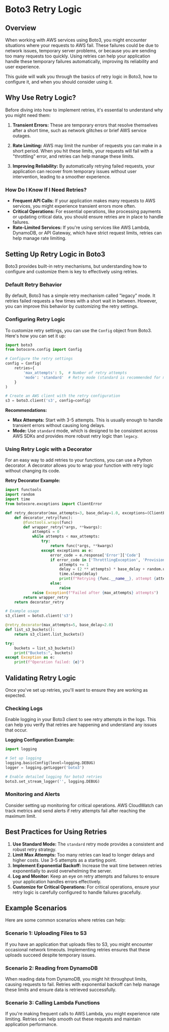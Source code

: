 # Boto3 Retry Logic

## Overview

When working with AWS services using Boto3, you might encounter situations where your requests to AWS fail. These failures could be due to network issues, temporary server problems, or because you are sending too many requests too quickly. Using retries can help your application handle these temporary failures automatically, improving its reliability and user experience.

This guide will walk you through the basics of retry logic in Boto3, how to configure it, and when you should consider using it.

## Why Use Retry Logic?

Before diving into how to implement retries, it's essential to understand why you might need them:

1. **Transient Errors:** These are temporary errors that resolve themselves after a short time, such as network glitches or brief AWS service outages.

2. **Rate Limiting:** AWS may limit the number of requests you can make in a short period. When you hit these limits, your requests will fail with a "throttling" error, and retries can help manage these limits.

3. **Improving Reliability:** By automatically retrying failed requests, your application can recover from temporary issues without user intervention, leading to a smoother experience.

### How Do I Know If I Need Retries?

- **Frequent API Calls:** If your application makes many requests to AWS services, you might experience transient errors more often.
- **Critical Operations:** For essential operations, like processing payments or updating critical data, you should ensure retries are in place to handle failures.
- **Rate-Limited Services:** If you're using services like AWS Lambda, DynamoDB, or API Gateway, which have strict request limits, retries can help manage rate limiting.

## Setting Up Retry Logic in Boto3

Boto3 provides built-in retry mechanisms, but understanding how to configure and customize them is key to effectively using retries.

### Default Retry Behavior

By default, Boto3 has a simple retry mechanism called "legacy" mode. It retries failed requests a few times with a short wait in between. However, you can improve this behavior by customizing the retry settings.

### Configuring Retry Logic

To customize retry settings, you can use the `Config` object from Boto3. Here's how you can set it up:

```python
import boto3
from botocore.config import Config

# Configure the retry settings
config = Config(
    retries={
        'max_attempts': 5,  # Number of retry attempts
        'mode': 'standard'  # Retry mode (standard is recommended for most cases)
    }
)

# Create an AWS client with the retry configuration
s3 = boto3.client('s3', config=config)
```

**Recommendations:**

- **Max Attempts:** Start with 3-5 attempts. This is usually enough to handle transient errors without causing long delays.
- **Mode:** Use `standard` mode, which is designed to be consistent across AWS SDKs and provides more robust retry logic than `legacy`.

### Using Retry Logic with a Decorator

For an easy way to add retries to your functions, you can use a Python decorator. A decorator allows you to wrap your function with retry logic without changing its code.

**Retry Decorator Example:**

```python
import functools
import random
import time
from botocore.exceptions import ClientError

def retry_decorator(max_attempts=3, base_delay=1.0, exceptions=(ClientError,)):
    def decorator_retry(func):
        @functools.wraps(func)
        def wrapper_retry(*args, **kwargs):
            attempts = 0
            while attempts < max_attempts:
                try:
                    return func(*args, **kwargs)
                except exceptions as e:
                    error_code = e.response['Error']['Code']
                    if error_code in ['ThrottlingException', 'ProvisionedThroughputExceededException']:
                        attempts += 1
                        delay = (2 ** attempts) * base_delay + random.uniform(0, base_delay * 0.1)
                        time.sleep(delay)
                        print(f"Retrying {func.__name__}, attempt {attempts}/{max_attempts}")
                    else:
                        raise
            raise Exception(f"Failed after {max_attempts} attempts")
        return wrapper_retry
    return decorator_retry

# Example usage
s3_client = boto3.client('s3')

@retry_decorator(max_attempts=5, base_delay=2.0)
def list_s3_buckets():
    return s3_client.list_buckets()

try:
    buckets = list_s3_buckets()
    print("Buckets:", buckets)
except Exception as e:
    print(f"Operation failed: {e}")
```

## Validating Retry Logic

Once you've set up retries, you'll want to ensure they are working as expected.

### Checking Logs

Enable logging in your Boto3 client to see retry attempts in the logs. This can help you verify that retries are happening and understand any issues that occur.

**Logging Configuration Example:**

```python
import logging

# Set up logging
logging.basicConfig(level=logging.DEBUG)
logger = logging.getLogger('boto3')

# Enable detailed logging for boto3 retries
boto3.set_stream_logger('', logging.DEBUG)
```

### Monitoring and Alerts

Consider setting up monitoring for critical operations. AWS CloudWatch can track metrics and send alerts if retry attempts fail after reaching the maximum limit.

## Best Practices for Using Retries

1. **Use Standard Mode:** The `standard` retry mode provides a consistent and robust retry strategy.
2. **Limit Max Attempts:** Too many retries can lead to longer delays and higher costs. Use 3-5 attempts as a starting point.
3. **Implement Exponential Backoff:** Increase the wait time between retries exponentially to avoid overwhelming the server.
4. **Log and Monitor:** Keep an eye on retry attempts and failures to ensure your application handles errors effectively.
5. **Customize for Critical Operations:** For critical operations, ensure your retry logic is carefully configured to handle failures gracefully.

## Example Scenarios

Here are some common scenarios where retries can help:

### Scenario 1: Uploading Files to S3

If you have an application that uploads files to S3, you might encounter occasional network timeouts. Implementing retries ensures that these uploads succeed despite temporary issues.

### Scenario 2: Reading from DynamoDB

When reading data from DynamoDB, you might hit throughput limits, causing requests to fail. Retries with exponential backoff can help manage these limits and ensure data is retrieved successfully.

### Scenario 3: Calling Lambda Functions

If you're making frequent calls to AWS Lambda, you might experience rate limiting. Retries can help smooth out these requests and maintain application performance.